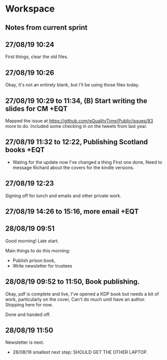 # Workspace 
##  Notes from current sprint 



## 27/08/19 10:24 
First things, clear the old files. 

## 27/08/19 10:26 
Okay, it's not an entirely blank, but I'll be using those files today.      

## 27/08/19 10:29 to 11:34, (B) Start writing the slides for CM +EQT
Mapped the issue at https://github.com/eQualityTime/Public/issues/83 more to do. 
Included some checking in on the tweets from last year. 


## 27/08/19 11:32 to 12:22, Publishing Scotland books +EQT 
* Wating for the update now I've changed a thing 
First one done, Need to message Richard about the covers for the kindle versions.  

## 27/08/19 12:23 
Signing off for lunch and emails and other private work. 

## 27/08/19 14:26 to 15:16, more email +EQT

## 28/08/19 09:51 
Good morning! Late start.  

Main things to do this morning: 

* Publish prison book, 
* Write newsletter for trustees 

## 28/08/19 09:52 to 11:50, Book publishing. 
Okay, pdf is complete and live, I've opened a KDP book but needs a bit of work, particularly on the cover, Can't do much until have an author. Stopping here for now.

Done and handed off. 

## 28/08/19 11:50 
Newsletter is next. 

- 28/08/19 smallest next step:  SHOULD GET THE OTHER LAPTOP. 






 




